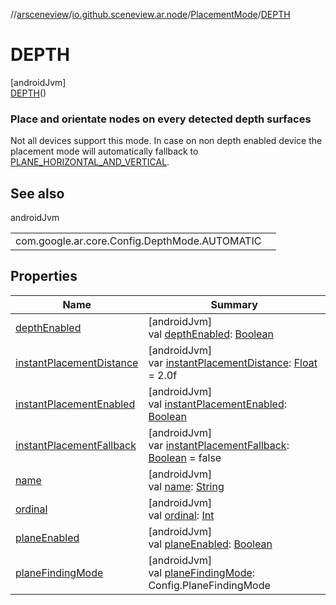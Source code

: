 //[arsceneview](../../../../index.md)/[io.github.sceneview.ar.node](../../index.md)/[PlacementMode](../index.md)/[DEPTH](index.md)

# DEPTH

[androidJvm]\
[DEPTH](index.md)()

###  Place and orientate nodes on every detected depth surfaces

Not all devices support this mode. In case on non depth enabled device the placement mode will automatically fallback to [PLANE_HORIZONTAL_AND_VERTICAL](../-p-l-a-n-e_-h-o-r-i-z-o-n-t-a-l_-a-n-d_-v-e-r-t-i-c-a-l/index.md).

## See also

androidJvm

| | |
|---|---|
| com.google.ar.core.Config.DepthMode.AUTOMATIC |  |

## Properties

| Name | Summary |
|---|---|
| [depthEnabled](../depth-enabled.md) | [androidJvm]<br>val [depthEnabled](../depth-enabled.md): [Boolean](https://kotlinlang.org/api/latest/jvm/stdlib/kotlin/-boolean/index.html) |
| [instantPlacementDistance](../instant-placement-distance.md) | [androidJvm]<br>var [instantPlacementDistance](../instant-placement-distance.md): [Float](https://kotlinlang.org/api/latest/jvm/stdlib/kotlin/-float/index.html) = 2.0f |
| [instantPlacementEnabled](../instant-placement-enabled.md) | [androidJvm]<br>val [instantPlacementEnabled](../instant-placement-enabled.md): [Boolean](https://kotlinlang.org/api/latest/jvm/stdlib/kotlin/-boolean/index.html) |
| [instantPlacementFallback](../instant-placement-fallback.md) | [androidJvm]<br>var [instantPlacementFallback](../instant-placement-fallback.md): [Boolean](https://kotlinlang.org/api/latest/jvm/stdlib/kotlin/-boolean/index.html) = false |
| [name](../../../io.github.sceneview.ar.scene/-plane-renderer/-plane-renderer-mode/-r-e-n-d-e-r_-a-l-l/index.md#-372974862%2FProperties%2F-58641720) | [androidJvm]<br>val [name](../../../io.github.sceneview.ar.scene/-plane-renderer/-plane-renderer-mode/-r-e-n-d-e-r_-a-l-l/index.md#-372974862%2FProperties%2F-58641720): [String](https://kotlinlang.org/api/latest/jvm/stdlib/kotlin/-string/index.html) |
| [ordinal](../../../io.github.sceneview.ar.scene/-plane-renderer/-plane-renderer-mode/-r-e-n-d-e-r_-a-l-l/index.md#-739389684%2FProperties%2F-58641720) | [androidJvm]<br>val [ordinal](../../../io.github.sceneview.ar.scene/-plane-renderer/-plane-renderer-mode/-r-e-n-d-e-r_-a-l-l/index.md#-739389684%2FProperties%2F-58641720): [Int](https://kotlinlang.org/api/latest/jvm/stdlib/kotlin/-int/index.html) |
| [planeEnabled](../plane-enabled.md) | [androidJvm]<br>val [planeEnabled](../plane-enabled.md): [Boolean](https://kotlinlang.org/api/latest/jvm/stdlib/kotlin/-boolean/index.html) |
| [planeFindingMode](../plane-finding-mode.md) | [androidJvm]<br>val [planeFindingMode](../plane-finding-mode.md): Config.PlaneFindingMode |
